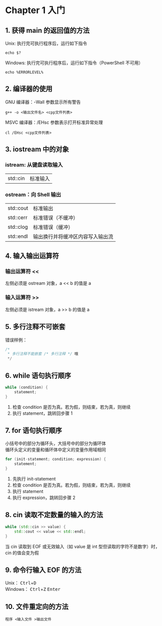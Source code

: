 # Chapter 1 入门

## 1. 获得 main 的返回值的方法

Unix: 执行完可执行程序后，运行如下指令

```Shell
echo $?
```

Windows: 执行完可执行程序后，运行如下指令（PowerShell 不可用）

```Shell
echo %ERRORLEVEL%
```

## 2. 编译器的使用

GNU 编译器：-Wall 参数显示所有警告

```Shell
g++ -o <输出文件名> <cpp文件列表>
```

MSVC 编译器：/EHsc 参数表示打开标准异常处理

```Shell
cl /EHsc <cpp文件列表>
```

## 3. iostream 中的对象

### istream: 从键盘读取输入

|          |          |
| :------- | :------- |
| std::cin | 标准输入 |

### ostream：向 Shell 输出

|           |                                |
| :-------- | :------------------------------|
| std::cout | 标准输出                        |
| std::cerr | 标准错误（不缓冲）              |
| std::clog | 标准错误（缓冲）                |
| std::endl | 输出换行并将缓冲区内容写入输出流 |

## 4. 输入输出运算符

### 输出运算符 <<

左侧必须是 ostream 对象，a << b 的值是 a

### 输入运算符 >>

左侧必须是 istream 对象，a >> b 的值是 a

## 5. 多行注释不可嵌套

错误样例：

```C++
/*
 * 多行注释不能嵌套 /* 多行注释 */ 哦
 */
```

## 6. while 语句执行顺序

```C++
while (condition) {
    statement;
}
```

1. 检查 condition 是否为真。若为假，则结束，若为真，则继续
2. 执行 statement，跳转回步骤 1

## 7. for 语句执行顺序

小括号中的部分为循环头，大括号中的部分为循环体  
循环头定义的变量和循环体中定义的变量作用域相同

```C++
for (init-statement; condition; expression) {
    statement;
}
```

1. 先执行 init-statement
2. 检查 condition 是否为真。若为假，则结束，若为真，则继续
3. 执行 statement
4. 执行 expression，跳转回步骤 2

## 8. cin 读取不定数量的输入的方法

```C++
while (std::cin >> value) {
    std::cout << value << std::endl;
}
```

当 cin 读取到 EOF 或无效输入（如 value 是 int 型但读取的字符不是数字）时，cin 的值会变为假

## 9. 命令行输入 EOF 的方法

Unix： <kbd>Ctrl</kbd>+<kbd>D</kbd><br>
Windows： <kbd>Ctrl</kbd>+<kbd>Z</kbd> <kbd>Enter</kbd>

## 10. 文件重定向的方法

```Shell
程序 <输入文件 >输出文件
```
